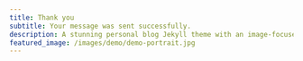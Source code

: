 ```yaml
---
title: Thank you
subtitle: Your message was sent successfully.
description: A stunning personal blog Jekyll theme with an image-focused design.
featured_image: /images/demo/demo-portrait.jpg
---
```

